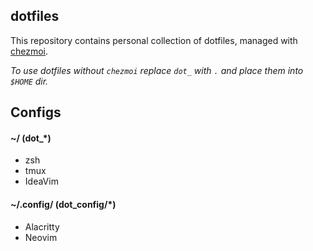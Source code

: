 ## dotfiles

This repository contains personal collection of dotfiles, managed with [chezmoi](https://github.com/twpayne/chezmoi).

*To use dotfiles without `chezmoi` replace `dot_` with `.` and place them into `$HOME` dir.*

## Configs

#### ~/ (dot_*)
* zsh
* tmux
* IdeaVim

#### ~/.config/ (dot_config/*)
* Alacritty
* Neovim

